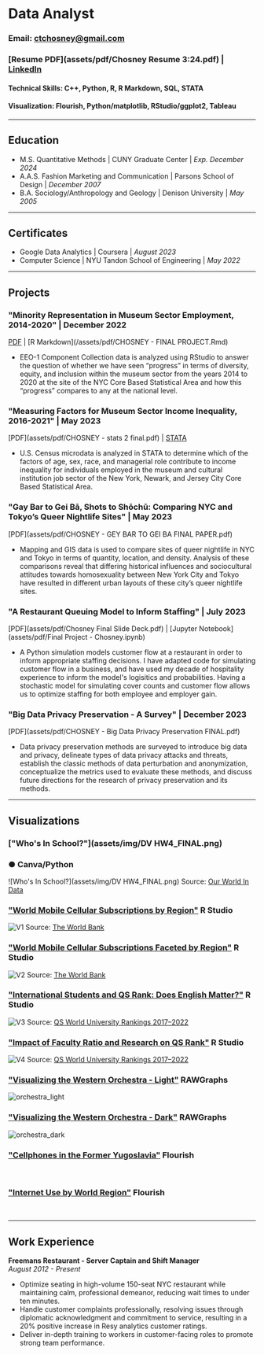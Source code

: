 # Data Analyst
### Email: ctchosney@gmail.com
### [Resume PDF](assets/pdf/Chosney Resume 3:24.pdf) | [LinkedIn](http://www.linkedin.com/in/ctchosney)
#### Technical Skills: C++, Python, R, R Markdown, SQL, STATA
#### Visualization: Flourish, Python/matplotlib, RStudio/ggplot2, Tableau

---

## Education							       		
- M.S. Quantitative Methods	| CUNY Graduate Center | _Exp. December 2024_
- A.A.S. Fashion Marketing and Communication | Parsons School of Design | _December 2007_
- B.A. Sociology/Anthropology and Geology | Denison University | _May 2005_

---

## Certificates
- Google Data Analytics | Coursera | _August 2023_
- Computer Science | NYU Tandon School of Engineering | _May 2022_

---

## Projects
### "Minority Representation in Museum Sector Employment, 2014-2020" | December 2022
[PDF](/assets/pdf/CHOSNEY---FINAL-PROJECT.pdf) | [R Markdown](/assets/pdf/CHOSNEY - FINAL PROJECT.Rmd)

- EEO-1 Component Collection data is analyzed using RStudio to answer the question of whether we have seen “progress” in terms of diversity, equity, and inclusion within the museum sector from the years 2014 to 2020 at the site of the NYC Core Based Statistical Area and how this “progress” compares to any at the national level.


### "Measuring Factors for Museum Sector Income Inequality, 2016-2021" | May 2023
[PDF](assets/pdf/CHOSNEY - stats 2 final.pdf) | [STATA](assets/pdf/final_do_file.do)

- U.S. Census microdata is analyzed in STATA to determine which of the factors of age, sex, race, and managerial role contribute to income inequality for individuals employed in the museum and cultural institution job sector of the New York, Newark, and Jersey City Core Based Statistical Area.


### "Gay Bar to Gei Bā, Shots to Shōchū: Comparing NYC and Tokyo’s Queer Nightlife Sites" | May 2023
[PDF](assets/pdf/CHOSNEY - GEY BAR TO GEI BA FINAL PAPER.pdf)

- Mapping and GIS data is used to compare sites of queer nightlife in NYC and Tokyo in terms of quantity, location, and density. Analysis of these comparisons reveal that differing historical influences and sociocultural attitudes towards homosexuality between New York City and Tokyo have resulted in different urban layouts of these city’s queer nightlife sites.


### "A Restaurant Queuing Model to Inform Staffing" | July 2023
[PDF](assets/pdf/Chosney Final Slide Deck.pdf) | [Jupyter Notebook](assets/pdf/Final Project - Chosney.ipynb)

- A Python simulation models customer flow at a restaurant in order to inform appropriate staffing decisions. I have adapted code for simulating customer flow in a business, and have used my decade of hospitality experience to inform the model's logisitics and probabilities. Having a stochastic model for simulating cover counts and customer flow allows us to optimize staffing for both employee and employer gain.

### "Big Data Privacy Preservation - A Survey" | December 2023
[PDF](assets/pdf/CHOSNEY - Big Data Privacy Preservation FINAL.pdf)

- Data privacy preservation methods are surveyed to introduce big data and privacy, delineate
types of data privacy attacks and threats, establish the classic methods of data perturbation and anonymization, conceptualize the metrics used to evaluate these methods, and discuss future directions for the research of privacy preservation and its methods.

---

## Visualizations

### ["Who's In School?"](assets/img/DV HW4_FINAL.png) 
### &#9679; Canva/Python
![Who's In School?](assets/img/DV HW4_FINAL.png)
Source: [Our World In Data](https://ourworldindata.org/grapher/primary-enrollment-selected-countries)

### ["World Mobile Cellular Subscriptions by Region"](assets/img/cell_plot.png) R Studio
![V1](assets/img/cell_plot.png)
Source: [The World Bank](https://data.worldbank.org/indicator/IT.CEL.SETS.P2)

### ["World Mobile Cellular Subscriptions Faceted by Region"](assets/img/cell_plot_facet.png) R Studio
![V2](assets/img/cell_plot_facet.png)
Source: [The World Bank](https://data.worldbank.org/indicator/IT.CEL.SETS.P2)

### ["International Students and QS Rank:  Does English Matter?"](assets/img/chosney_dviz_2_1_FINAL.png) R Studio
![V3](assets/img/chosney_dviz_2_1_FINAL.png)
Source: [QS World University Rankings 2017–2022](https://www.kaggle.com/padhmam/qs-world-university-rankings-2017-2022)

### ["Impact of Faculty Ratio and Research on QS Rank"](assets/img/chosney_dviz_2_2_FINAL.png) R Studio
![V4](assets/img/chosney_dviz_2_2_FINAL.png)
Source: [QS World University Rankings 2017–2022](https://www.kaggle.com/padhmam/qs-world-university-rankings-2017-2022)

### ["Visualizing the Western Orchestra - Light"](assets/img/dviz_hw3_revise.png) RAWGraphs
![orchestra_light](assets/img/dviz_hw3_revise.png)

### ["Visualizing the Western Orchestra - Dark"](assets/img/Chosney_DVHW_3_dark.png) RAWGraphs
![orchestra_dark](assets/img/Chosney_DVHW_3_dark.png)

### ["Cellphones in the Former Yugoslavia"](["https://public.flourish.studio/visualisation/16766372/") Flourish
<div class="flourish-embed flourish-chart" data-src="visualisation/16766372"><script src="https://public.flourish.studio/resources/embed.js"></script></div><br>

### ["Internet Use by World Region"]("https://public.flourish.studio/visualisation/16766709/") Flourish
<div class="flourish-embed flourish-chart" data-src="visualisation/16766709"><script src="https://public.flourish.studio/resources/embed.js"></script></div><br>

---

## Work Experience
**Freemans Restaurant - Server Captain and Shift Manager**\
_August 2012 - Present_
- Optimize seating in high-volume 150-seat NYC restaurant while maintaining calm, professional demeanor, reducing wait times to under ten minutes.
- Handle customer complaints professionally, resolving issues through diplomatic acknowledgment and commitment to service, resulting in a 20% positive increase in Resy analytics customer ratings.
- Deliver in-depth training to workers in customer-facing roles to promote strong team performance.

